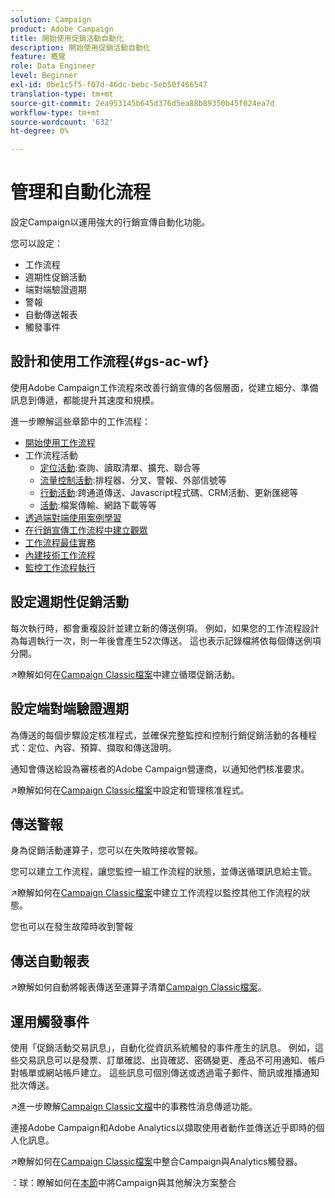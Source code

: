 ```yaml
---
solution: Campaign
product: Adobe Campaign
title: 開始使用促銷活動自動化
description: 開始使用促銷活動自動化
feature: 概覽
role: Data Engineer
level: Beginner
exl-id: 0be1c5f5-f07d-46dc-bebc-5eb50f466547
translation-type: tm+mt
source-git-commit: 2ea953145b645d376d5ea88b89350b45f024ea7d
workflow-type: tm+mt
source-wordcount: '632'
ht-degree: 0%

---
```


# 管理和自動化流程

設定Campaign以運用強大的行銷宣傳自動化功能。

您可以設定：

* 工作流程
* 週期性促銷活動
* 端對端驗證週期
* 警報
* 自動傳送報表
* 觸發事件

## 設計和使用工作流程{#gs-ac-wf}

使用Adobe Campaign工作流程來改善行銷宣傳的各個層面，從建立細分、準備訊息到傳遞，都能提升其速度和規模。

進一步瞭解這些章節中的工作流程：

* [開始使用工作流程](https://experienceleague.adobe.com/docs/campaign-classic/using/automating-with-workflows/introduction/about-workflows.html?lang=en#automating-with-workflows)
* 工作流程活動
   * [定位活動](https://experienceleague.adobe.com/docs/campaign-classic/using/automating-with-workflows/targeting-activities/about-targeting-activities.html):查詢、讀取清單、擴充、聯合等
   * [流量控制活動](https://experienceleague.adobe.com/docs/campaign-classic/using/automating-with-workflows/flow-control-activities/about-flow-control-activities.html):排程器、分叉、警報、外部信號等
   * [行動活動](https://experienceleague.adobe.com/docs/campaign-classic/using/automating-with-workflows/action-activities/about-action-activities.html):跨通道傳送、Javascript程式碼、CRM活動、更新匯總等
   * [活動](https://experienceleague.adobe.com/docs/campaign-classic/using/automating-with-workflows/action-activities/about-action-activities.html):檔案傳輸、網路下載等等
* [透過端對端使用案例學習](https://experienceleague.adobe.com/docs/campaign-classic/using/automating-with-workflows/use-cases/about-workflow-use-cases.html)
* [在行銷宣傳工作流程中建立觀眾](https://experienceleague.adobe.com/docs/campaign-classic/using/orchestrating-campaigns/orchestrate-campaigns/marketing-campaign-target.html?lang=en#building-the-main-target-in-a-workflow)
* [工作流程最佳實務](https://experienceleague.adobe.com/docs/campaign-classic/using/automating-with-workflows/introduction/workflow-best-practices.html)
* [內建技術工作流程](https://experienceleague.adobe.com/docs/campaign-classic/using/automating-with-workflows/advanced-management/about-technical-workflows.html)
* [監控工作流程執行](https://experienceleague.adobe.com/docs/campaign-classic/using/automating-with-workflows/monitoring-workflows/monitoring-workflow-execution.html)

## 設定週期性促銷活動

每次執行時，都會重複設計並建立新的傳送例項。 例如，如果您的工作流程設計為每週執行一次，則一年後會產生52次傳送。 這也表示記錄檔將依每個傳送例項分開。

:arrow_upper_right:瞭解如何在[Campaign Classic檔案](https://experienceleague.adobe.com/docs/campaign-classic/using/orchestrating-campaigns/orchestrate-campaigns/setting-up-marketing-campaigns.html?lang=en#recurring-and-periodic-campaigns)中建立循環促銷活動。

## 設定端對端驗證週期

為傳送的每個步驟設定核准程式，並確保完整監控和控制行銷促銷活動的各種程式：定位、內容、預算、擷取和傳送證明。

通知會傳送給設為審核者的Adobe Campaign營運商，以通知他們核准要求。

:arrow_upper_right:瞭解如何在[Campaign Classic檔案](https://experienceleague.adobe.com/docs/campaign-classic/using/orchestrating-campaigns/orchestrate-campaigns/marketing-campaign-approval.html)中設定和管理核准程式。


## 傳送警報

身為促銷活動運算子，您可以在失敗時接收警報。

您可以建立工作流程，讓您監控一組工作流程的狀態，並傳送循環訊息給主管。

:arrow_upper_right:瞭解如何在[Campaign Classic檔案](https://experienceleague.adobe.com/docs/campaign-classic/using/automating-with-workflows/use-cases/monitoring/supervising-workflows.html?lang=en#step-1--creating-the-monitoring-workflow)中建立工作流程以監控其他工作流程的狀態。

您也可以在發生故障時收到警報

## 傳送自動報表

:arrow_upper_right:瞭解如何自動將報表傳送至運算子清單[Campaign Classic檔案](https://experienceleague.adobe.com/docs/campaign-classic/using/automating-with-workflows/use-cases/monitoring/sending-a-report-to-a-list.html?lang=en#step-1--creating-the-recipient-list)。


## 運用觸發事件

使用「促銷活動交易訊息」，自動化從資訊系統觸發的事件產生的訊息。 例如，這些交易訊息可以是發票、訂單確認、出貨確認、密碼變更、產品不可用通知、帳戶對帳單或網站帳戶建立。 這些訊息可個別傳送或透過電子郵件、簡訊或推播通知批次傳送。

:arrow_upper_right:進一步瞭解[Campaign Classic文檔](https://experienceleague.adobe.com/docs/campaign-classic/using/transactional-messaging/introduction/about-transactional-messaging.html?lang=en#transactional-messaging)中的事務性消息傳遞功能。


連接Adobe Campaign和Adobe Analytics以擷取使用者動作並傳送近乎即時的個人化訊息。

:arrow_upper_right:瞭解如何在[Campaign Classic檔案](https://experienceleague.adobe.com/docs/campaign-classic/using/integrating-with-adobe-experience-cloud/experience-triggers/about-triggers.html?lang=en#integrating-with-adobe-experience-cloud)中整合Campaign與Analytics觸發器。

：球：瞭解如何在[本節](../start/connect.md)中將Campaign與其他解決方案整合
